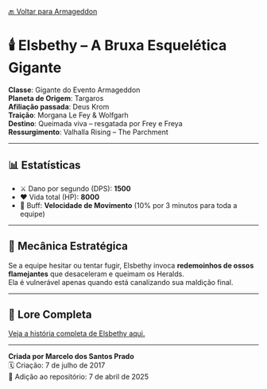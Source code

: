 [🔙 Voltar para Armageddon](../README.md)

# 🕯️ Elsbethy – A Bruxa Esquelética Gigante

**Classe**: Gigante do Evento Armageddon  
**Planeta de Origem**: Targaros  
**Afiliação passada**: Deus Krom  
**Traição**: Morgana Le Fey & Wolfgarh  
**Destino**: Queimada viva – resgatada por Frey e Freya  
**Ressurgimento**: Valhalla Rising – The Parchment

---

## 📊 Estatísticas

- ⚔️ Dano por segundo (DPS): **1500**
- ❤️ Vida total (HP): **8000**
- 🎁 Buff: **Velocidade de Movimento** (10% por 3 minutos para toda a equipe)

---

## 🧠 Mecânica Estratégica

Se a equipe hesitar ou tentar fugir, Elsbethy invoca **redemoinhos de ossos flamejantes** que desaceleram e queimam os Heralds.  
Ela é vulnerável apenas quando está canalizando sua maldição final.

---

## 📜 Lore Completa

[Veja a história completa de Elsbethy aqui.](../README.md)

---

**Criada por Marcelo dos Santos Prado**  
🗓️ Criação: 7 de julho de 2017  
📁 Adição ao repositório: 7 de abril de 2025  
